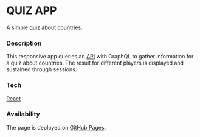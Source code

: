 
# QUIZ APP

A simple quiz about countries.

### Description

This responsive app queries an [API](https://countries.trevorblades.com/) with GraphQL to gather information for a quiz about countries. The result for different players is displayed and sustained through sessions.

### Tech

[React](https://reactjs.org/docs/getting-started.html)

### Availability

The page is deployed on [GitHub Pages](https://franzspiess.github.io/quiz/).